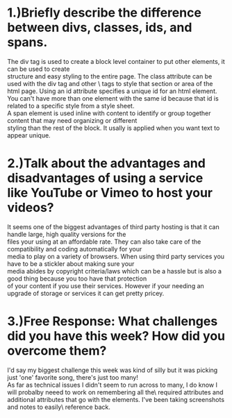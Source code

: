 # 1.)Briefly describe the difference between divs, classes, ids, and spans.
The div tag is used to create a block level container to put other elements, it can be used to create \
structure and easy styling to the entire page. The class attribute can be used with the div tag and other \ 
tags to style that section or area of the html page. Using an id attribute specifies a unique id for an html element.\
You can't have more than one element with the same id because that id is related to a specific style from a style sheet.\
A span element is used inline with content to identify or group together content that may need organizing or different\
styling than the rest of the block. It usally is applied when you want text to appear unique.


# 2.)Talk about the advantages and disadvantages of using a service like YouTube or Vimeo to host your videos?
It seems one of the biggest advantages of third party hosting is that it can handle large, high quality versions for the\
files your using at an affordable rate. They can also take care of the compatibility and coding automatically for your \
media to play on a variety of browsers. When using third party services you have to be a stickler about making sure your\
media abides by copyright criteria/laws which can be a hassle but is also a good thing because you too have that protection\
of your content if you use their services. However if your needing an upgrade of storage or services it can get pretty pricey. 


# 3.)Free Response: What challenges did you have this week? How did you overcome them?
I'd say my biggest challenge this week was kind of silly but it was picking just 'one' favorite song, there's just too many!\
As far as technical issues I didn't seem to run across to many, I do know I will probalby neeed to work on remembering all the\ required attributes and additional attributes that go with the elements. I've been taking screenshots and notes to easily\ reference back. 